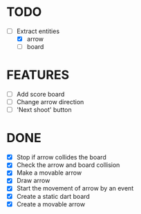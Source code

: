 # TODO

- [ ] Extract entities
  - [x] arrow
  - [ ] board

# FEATURES

- [ ] Add score board
- [ ] Change arrow direction
- [ ] 'Next shoot' button

# DONE

- [x] Stop if arrow collides the board
- [x] Check the arrow and board collision
- [x] Make a movable arrow
- [x] Draw arrow
- [x] Start the movement of arrow by an event
- [x] Create a static dart board
- [x] Create a movable arrow
